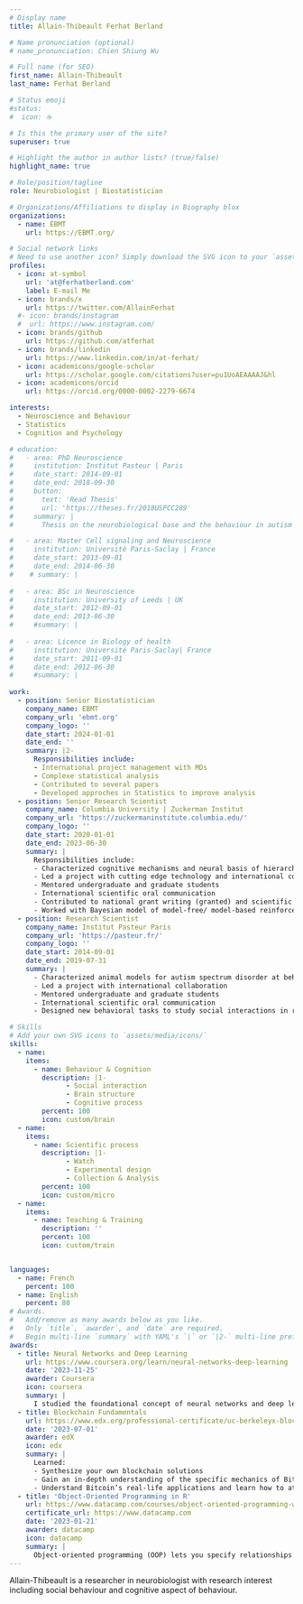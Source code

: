 ```yaml
---
# Display name
title: Allain-Thibeault Ferhat Berland

# Name pronunciation (optional)
# name_pronunciation: Chien Shiung Wu

# Full name (for SEO)
first_name: Allain-Thibeault
last_name: Ferhat Berland

# Status emoji
#status:
#  icon: ☕️

# Is this the primary user of the site?
superuser: true

# Highlight the author in author lists? (true/false)
highlight_name: true

# Role/position/tagline
role: Neurobiologist | Biostatistician

# Organizations/Affiliations to display in Biography blox
organizations:
  - name: EBMT
    url: https://EBMT.org/

# Social network links
# Need to use another icon? Simply download the SVG icon to your `assets/media/icons/` folder.
profiles:
  - icon: at-symbol
    url: 'at@ferhatberland.com'
    label: E-mail Me
  - icon: brands/x
    url: https://twitter.com/AllainFerhat
  #- icon: brands/instagram
  #  url: https://www.instagram.com/
  - icon: brands/github
    url: https://github.com/atferhat
  - icon: brands/linkedin
    url: https://www.linkedin.com/in/at-ferhat/
  - icon: academicons/google-scholar
    url: https://scholar.google.com/citations?user=pu1UoAEAAAAJ&hl
  - icon: academicons/orcid
    url: https://orcid.org/0000-0002-2279-6674

interests:
  - Neuroscience and Behaviour
  - Statistics
  - Cognition and Psychology

# education:
#   - area: PhD Neuroscience
#     institution: Institut Pasteur | Paris
#     date_start: 2014-09-01
#     date_end: 2018-09-30
#     button:
#       text: 'Read Thesis'
#       url: 'https://theses.fr/2018USPCC289'    
#     summary: |
#       Thesis on the neurobiological base and the behaviour in autism model | Supervised by Dr. Elodie Ey 

#   - area: Master Cell signaling and Neuroscience
#     institution: Université Paris-Saclay | France 
#     date_start: 2013-09-01
#     date_end: 2014-06-30
#    # summary: |
     
#   - area: BSc in Neuroscience
#     institution: University of Leeds | UK
#     date_start: 2012-09-01
#     date_end: 2013-06-30
#     #summary: |
    
#   - area: Licence in Biology of health
#     institution: Université Paris-Saclay| France  
#     date_start: 2011-09-01
#     date_end: 2012-06-30
#     #summary: |
      
work:
  - position: Senior Biostatistician
    company_name: EBMT
    company_url: 'ebmt.org'
    company_logo: ''
    date_start: 2024-01-01
    date_end: ''
    summary: |2-
      Responsibilities include:
      - International project management with MDs 
      - Complexe statistical analysis
      - Contributed to several papers
      - Developed approches in Statistics to improve analysis
  - position: Senior Research Scientist
    company_name: Columbia University | Zuckerman Institut 
    company_url: 'https://zuckermaninstitute.columbia.edu/'
    company_logo: ''
    date_start: 2020-01-01
    date_end: 2023-06-30
    summary: |
      Responsibilities include:
      - Characterized cognitive mechanisms and neural basis of hierarchy
      - Led a project with cutting edge technology and international collaboration
      - Mentored undergraduate and graduate students
      - International scientific oral communication
      - Contributed to national grant writing (granted) and scientific papers revisions
      - Worked with Bayesian model of model-free/ model-based reinforcement learning
  - position: Research Scientist
    company_name: Institut Pasteur Paris
    company_url: 'https://pasteur.fr/'
    company_logo: ''
    date_start: 2014-09-01
    date_end: 2019-07-31
    summary: |
      - Characterized animal models for autism spectrum disorder at behavioral, structural and genetic level for new therapeutic target
      - Led a project with international collaboration
      - Mentored undergraduate and graduate students
      - International scientific oral communication
      - Designed new behavioral tasks to study social interactions in rodents

# Skills
# Add your own SVG icons to `assets/media/icons/`
skills:
  - name: 
    items:
      - name: Behaviour & Cognition
        description: |1-
              - Social interaction 
              - Brain structure
              - Cognitive process
        percent: 100
        icon: custom/brain
  - name: 
    items:
      - name: Scientific process
        description: |1-
              - Watch
              - Experimental design
              - Collection & Analysis
        percent: 100
        icon: custom/micro
  - name: 
    items:
      - name: Teaching & Training
        description: ''
        percent: 100
        icon: custom/train


languages:
  - name: French
    percent: 100
  - name: English
    percent: 80
# Awards.
#   Add/remove as many awards below as you like.
#   Only `title`, `awarder`, and `date` are required.
#   Begin multi-line `summary` with YAML's `|` or `|2-` multi-line prefix and indent 2 spaces below.
awards:
  - title: Neural Networks and Deep Learning
    url: https://www.coursera.org/learn/neural-networks-deep-learning
    date: '2023-11-25'
    awarder: Coursera
    icon: coursera
    summary: |
      I studied the foundational concept of neural networks and deep learning. By the end, I was familiar with the significant technological trends driving the rise of deep learning; build, train, and apply fully connected deep neural networks; implement efficient (vectorized) neural networks; identify key parameters in a neural network’s architecture; and apply deep learning to your own applications.
  - title: Blockchain Fundamentals
    url: https://www.edx.org/professional-certificate/uc-berkeleyx-blockchain-fundamentals
    date: '2023-07-01'
    awarder: edX
    icon: edx
    summary: |
      Learned:
      - Synthesize your own blockchain solutions
      - Gain an in-depth understanding of the specific mechanics of Bitcoin
      - Understand Bitcoin’s real-life applications and learn how to attack and destroy Bitcoin, Ethereum, smart contracts and Dapps, and alternatives to Bitcoin’s Proof-of-Work consensus algorithm
  - title: 'Object-Oriented Programming in R'
    url: https://www.datacamp.com/courses/object-oriented-programming-with-s3-and-r6-in-r
    certificate_url: https://www.datacamp.com
    date: '2023-01-21'
    awarder: datacamp
    icon: datacamp
    summary: |
      Object-oriented programming (OOP) lets you specify relationships between functions and the objects that they can act on, helping you manage complexity in your code. This is an intermediate level course, providing an introduction to OOP, using the S3 and R6 systems. S3 is a great day-to-day R programming tool that simplifies some of the functions that you write. R6 is especially useful for industry-specific analyses, working with web APIs, and building GUIs.
---
```


<!-- ## About Me -->

Allain-Thibeault is a researcher in neurobiologist with research interest including social behaviour and cognitive aspect of behaviour.

